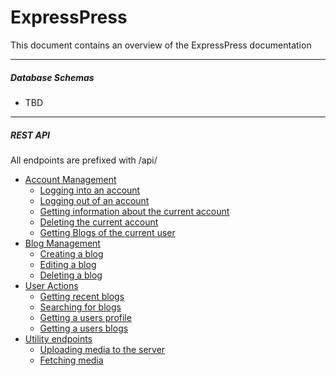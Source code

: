 # ExpressPress
This document contains an overview of the ExpressPress documentation

---

##### Database Schemas
- TBD

---

##### REST API
All endpoints are prefixed with /api/

- [Account Management](./api/account-management.md)
  - [Logging into an account](./api/account-management.md#logging-in-to-an-account)
  - [Logging out of an account](./api/account-management.md#logging-out-of-an-account)
  - [Getting information about the current account](./api/account-management.md#getting-account-information)
  - [Deleting the current account](./api/account-management.md#deleting-the-current-account)
  - [Getting Blogs of the current user](./api/account-management.md#getting-the-current-accounts-posted-blogs)
- [Blog Management](./api/blogging-management.md)
  - [Creating a blog](./api/blogging-management.md#creating-a-blog)
  - [Editing a blog](./api/blogging-management.md#editing-a-blog)
  - [Deleting a blog](./api/blogging-management.md#deleting-a-blog)
- [User Actions](./api/user-actions.md)
  - [Getting recent blogs](./api/user-actions.md#get-recently-posted-blogs)
  - [Searching for blogs](./api/user-actions.md#search-for-blogs)
  - [Getting a users profile](./api/user-actions.md#getting-a-users-profile)
  - [Getting a users blogs](./api/user-actions.md#getting-a-users-blogs)
- [Utility endpoints](./api/utility-endpoints.md)
  - [Uploading media to the server](./api/utility-endpoints.md#uploading-media)
  - [Fetching media](./api/utility-endpoints.md#getting-a-media-file-from-ID)
